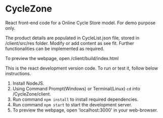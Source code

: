 # CycleZone
React front-end code for a Online Cycle Store model. For demo purpose only.

The product details are populated in CycleList.json file, stored in /client/src/res folder. Modify or add content as see fit.
Further functionalities can be implemented as required.

To preview the webpage, open /client/build/index.html

This is the react development version code. To run or test it, follow below instructions.

1. Install NodeJS.
2. Using Command Prompt(Windows) or Terminal(Linux) `cd` into /CycleZone/client.
3. Run command `npm install` to install required dependencies.
4. Run command `npm start` to start the development server.
5. To preview the webpage, open 'localhost:3000' in your web-browser.
